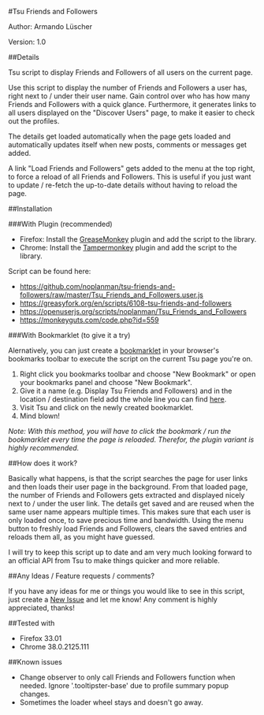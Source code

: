 #Tsu Friends and Followers

Author: Armando Lüscher

Version: 1.0

##Details

Tsu script to display Friends and Followers of all users on the current page.

Use this script to display the number of Friends and Followers a user has, right next to / under their user name.
Gain control over who has how many Friends and Followers with a quick glance.
Furthermore, it generates links to all users displayed on the "Discover Users" page, to make it easier to check out the profiles.

The details get loaded automatically when the page gets loaded and automatically updates itself when new posts, comments or messages get added.

A link "Load Friends and Followers" gets added to the menu at the top right, to force a reload of all Friends and Followers. This is useful if you just want to update / re-fetch the up-to-date details without having to reload the page.


##Installation

###With Plugin (recommended)

- Firefox: Install the [GreaseMonkey](https://addons.mozilla.org/en-US/firefox/addon/greasemonkey/) plugin and add the script to the library.
- Chrome: Install the [Tampermonkey](https://chrome.google.com/webstore/detail/tampermonkey/dhdgffkkebhmkfjojejmpbldmpobfkfo?hl=en) plugin and add the script to the library.

Script can be found here:
- https://github.com/noplanman/tsu-friends-and-followers/raw/master/Tsu_Friends_and_Followers.user.js
- https://greasyfork.org/en/scripts/6108-tsu-friends-and-followers
- https://openuserjs.org/scripts/noplanman/Tsu_Friends_and_Followers
- https://monkeyguts.com/code.php?id=559

###With Bookmarklet (to give it a try)

Alernatively, you can just create a [bookmarklet](https://en.wikipedia.org/wiki/Bookmarklet) in your browser's bookmarks toolbar to execute the script on the current Tsu page you're on.

1. Right click you bookmarks toolbar and choose "New Bookmark" or open your bookmarks panel and choose "New Bookmark".
2. Give it a name (e.g. Display Tsu Friends and Followers) and in the location / destination field add the whole line you can find [here](https://github.com/noplanman/tsu-friends-and-followers/raw/master/Tsu_Friends_and_Followers_Bookmarklet.txt).
3. Visit Tsu and click on the newly created bookmarklet.
4. Mind blown!

*Note: With this method, you will have to click the bookmark / run the bookmarklet every time the page is reloaded. Therefor, the plugin variant is highly recommended.*


##How does it work?

Basically what happens, is that the script searches the page for user links and then loads their user page in the background. From that loaded page, the number of Friends and Followers gets extracted and displayed nicely next to / under the user link.
The details get saved and are reused when the same user name appears multiple times. This makes sure that each user is only loaded once, to save precious time and bandwidth. Using the menu button to freshly load Friends and Followers, clears the saved entries and reloads them all, as you might have guessed.

I will try to keep this script up to date and am very much looking forward to an official API from Tsu to make things quicker and more reliable.


##Any Ideas / Feature requests / comments?

If you have any ideas for me or things you would like to see in this script, just create a [New Issue](https://github.com/noplanman/tsu-friends-and-followers/issues/new) and let me know!
Any comment is highly appreciated, thanks!


##Tested with

- Firefox 33.01
- Chrome 38.0.2125.111


##Known issues
- Change observer to only call Friends and Followers function when needed. Ignore '.tooltipster-base' due to profile summary popup changes.
- Sometimes the loader wheel stays and doesn't go away.
